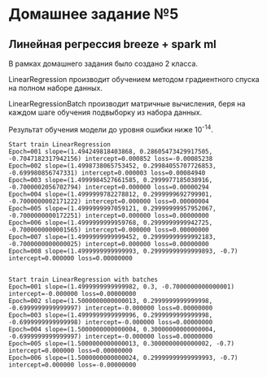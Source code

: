 # Домашнее задание №5

## Линейная регрессия breeze + spark ml


В рамках домашнего задания было создано 2 класса.

LinearRegression производит обучением методом градиентного спуска на полном наборе данных.

LinearRegressionBatch производит матричные вычисления, беря на каждом шаге обучения подвыборку из набора данных.

Результат обучения модели до уровня ошибки ниже 10<sup>-14</sup>.


    Start train LinearRegression
    Epoch=001 slope=(1.494249818403868, 0.28605473429917505, -0.7047182317942156) intercept=0.000852 loss=-0.00085238
    Epoch=002 slope=(1.4998738065753452, 0.29984055707726853, -0.699980856747331) intercept=0.000003 loss=0.00084940
    Epoch=003 slope=(1.4999984527661585, 0.2999977185038916, -0.7000002056702794) intercept=0.000000 loss=0.00000294
    Epoch=004 slope=(1.4999999782278812, 0.2999999692799901, -0.7000000002171222) intercept=0.000000 loss=0.00000004
    Epoch=005 slope=(1.4999999997059121, 0.29999999957952067, -0.7000000000172251) intercept=0.000000 loss=0.00000000
    Epoch=006 slope=(1.4999999999959768, 0.2999999999942725, -0.7000000000001565) intercept=0.000000 loss=0.00000000
    Epoch=007 slope=(1.4999999999999452, 0.29999999999992183, -0.7000000000000025) intercept=0.000000 loss=0.00000000
    Epoch=008 slope=(1.4999999999999993, 0.29999999999999893, -0.7) intercept=0.000000 loss=0.00000000


    Start train LinearRegression with batches
    Epoch=001 slope=(1.4999999999999982, 0.3, -0.7000000000000001) intercept=-0.000000 loss=0.00000000
    Epoch=002 slope=(1.5000000000000013, 0.2999999999999998, -0.6999999999999997) intercept=-0.000000 loss=0.00000000
    Epoch=003 slope=(1.4999999999999996, 0.2999999999999998, -0.6999999999999998) intercept=-0.000000 loss=0.00000000
    Epoch=004 slope=(1.5000000000000004, 0.30000000000000004, -0.6999999999999997) intercept=-0.000000 loss=0.00000000
    Epoch=005 slope=(1.5000000000000013, 0.3000000000000002, -0.7) intercept=0.000000 loss=0.00000000
    Epoch=006 slope=(1.5000000000000024, 0.29999999999999993, -0.7) intercept=0.000000 loss=-0.00000000

